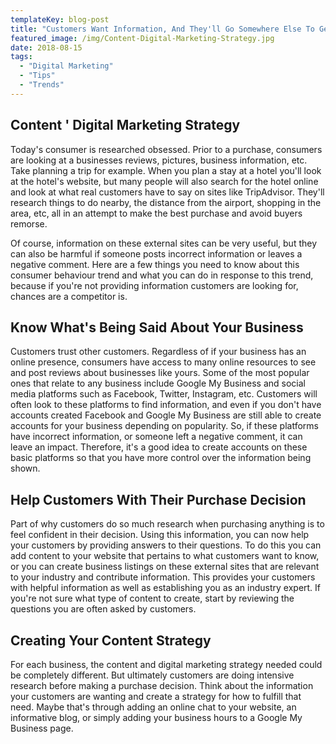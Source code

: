 ```yaml
---
templateKey: blog-post
title: "Customers Want Information, And They'll Go Somewhere Else To Get It"
featured_image: /img/Content-Digital-Marketing-Strategy.jpg
date: 2018-08-15
tags:
  - "Digital Marketing"
  - "Tips"
  - "Trends"
---
```


Content ' Digital Marketing Strategy
------------------------------------

Today's consumer is researched obsessed. Prior to a purchase, consumers are looking at a businesses reviews, pictures, business information, etc. Take planning a trip for example. When you plan a stay at a hotel you'll look at the hotel's website, but many people will also search for the hotel online and look at what real customers have to say on sites like TripAdvisor. They'll research things to do nearby, the distance from the airport, shopping in the area, etc, all in an attempt to make the best purchase and avoid buyers remorse.

Of course, information on these external sites can be very useful, but they can also be harmful if someone posts incorrect information or leaves a negative comment. Here are a few things you need to know about this consumer behaviour trend and what you can do in response to this trend, because if you're not providing information customers are looking for, chances are a competitor is.

Know What's Being Said About Your Business
------------------------------------------

Customers trust other customers. Regardless of if your business has an online presence, consumers have access to many online resources to see and post reviews about businesses like yours. Some of the most popular ones that relate to any business include Google My Business and social media platforms such as Facebook, Twitter, Instagram, etc. Customers will often look to these platforms to find information, and even if you don't have accounts created Facebook and Google My Business are still able to create accounts for your business depending on popularity. So, if these platforms have incorrect information, or someone left a negative comment, it can leave an impact. Therefore, it's a good idea to create accounts on these basic platforms so that you have more control over the information being shown.

Help Customers With Their Purchase Decision
-------------------------------------------

Part of why customers do so much research when purchasing anything is to feel confident in their decision. Using this information, you can now help your customers by providing answers to their questions. To do this you can add content to your website that pertains to what customers want to know, or you can create business listings on these external sites that are relevant to your industry and contribute information. This provides your customers with helpful information as well as establishing you as an industry expert. If you're not sure what type of content to create, start by reviewing the questions you are often asked by customers.

Creating Your Content Strategy
------------------------------

For each business, the content and digital marketing strategy needed could be completely different. But ultimately customers are doing intensive research before making a purchase decision. Think about the information your customers are wanting and create a strategy for how to fulfill that need. Maybe that's through adding an online chat to your website, an informative blog, or simply adding your business hours to a Google My Business page.